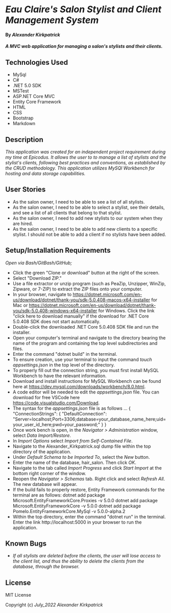 # _Eau Claire's Salon Stylist and Client Management System_

#### By _**Alexander Kirkpatrick**_

#### _A MVC web application for managing a salon's stylists and their clients._

## Technologies Used

* MySql
* C#
* .NET 5.0 SDK
* MSTest
* ASP.NET Core MVC
* Entity Core Framework
* HTML
* CSS 
* Bootstrap
* Markdown

## Description

_This application was created for an independent project requirement during my time at Epicodus. It allows the user to to manage a list of stylists and the stylist's clients, following best practices and conventions, as established by the CRUD methodology. This application utilizes MySQl Workbench for hosting and data storage capabilities._

## User Stories

* As the salon owner, I need to be able to see a list of all stylists.
* As the salon owner, I need to be able to select a stylist, see their details, and see a list of all clients that belong to that stylist.
* As the salon owner, I need to add new stylists to our system when they are hired.
* As the salon owner, I need to be able to add new clients to a specific stylist. I should not be able to add a client if no stylists have been added.

## Setup/Installation Requirements

_Open via Bash/GitBash/GitHub;_
* Click the green "Clone or download" button at the right of the screen.
* Select "Download ZIP."
* Use a file extractor or unzip program (such as PeaZip, Unzipper, WinZip, Zipware, or 7-ZIP) to extract the ZIP files onto your computer.
* In your browser, navigate to https://dotnet.microsoft.com/en-us/download/dotnet/thank-you/sdk-5.0.408-macos-x64-installer for Mac or https://dotnet.microsoft.com/en-us/download/dotnet/thank-you/sdk-5.0.408-windows-x64-installer for Windows. Click the link "click here to download manually" if the download for .NET Core 5.0.408 SDK does not start automatically.
* Double-click the downloaded .NET Core 5.0.408 SDK file and run the installer.
* Open your computer's terminal and navigate to the directory bearing the name of the program and containing the top level subdirectories and files.
* Enter the command "dotnet build" in the terminal.
* To ensure creation, use your terminal to input the command _touch appsettings.json_ in the top level of the directory.
* To properly fill out the connection string, you must first install MySQL Workbench to have the relevant information.
* Download and install instructions for MySQL Workbench can be found here at https://dev.mysql.com/downloads/workbench/8.0.html.
* A code editor will be needed to edit the _appsettings.json_ file. You can download for free VSCode here https://code.visualstudio.com/Download.
* The syntax for the _appsettings.json_ file is as follows ... 
{
  "ConnectionStrings": {
      "DefaultConnection": "Server=localhost;Port=3306;database=your_database_name_here;uid=your_user_id_here;pwd=your_password;"
  }
} 
* Once work bench is open, in the _Navigator > Administration_ window, select _Data Import/Restore_.
* In _Import Options_ select _Import from Self-Contained File_. 
* Navigate to the Alexander_Kirkpatrick.sql dump file within the top directory of the application.
* Under _Default Schema to be Imported To_, select the _New_ button.
* Enter the name of the database, hair_salon. Then click _OK_.
* Navigate to the tab called _Import Progress_ and click _Start Import_ at the bottom right corner of the window. 
* Reopen the _Navigator > Schemas_ tab. Right click and select _Refresh All_. The new database will appear.
* If the build fails to properly restore, Entity Framework commands for the terminal are as follows:
    dotnet add package Microsoft.EntityFrameworkCore.Proxies -v 5.0.0
    dotnet add package Microsoft.EntityFrameworkCore -v 5.0.0
    dotnet add package Pomelo.EntityFrameworkCore.MySql -v 5.0.0-alpha.2
* Within the top directory, enter the command "dotnet run" in the terminal.  Enter the link http://localhost:5000 in your browser to run the application.

## Known Bugs

* _If all stylists are deleted before the clients, the user will lose access to the client list, and thus the ability to delete the clients from the database, through the browser._  

## License

MIT License

Copyright (c) _July_2022_ _Alexander Kirkpatrick_